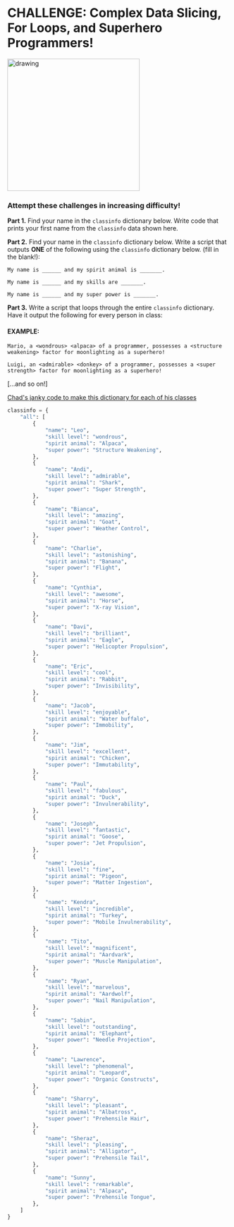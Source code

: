 # CHALLENGE: Complex Data Slicing, For Loops, and Superhero Programmers!

<img src="https://simpleprogrammer.com/wp-content/uploads/2019/04/programmer-hero.png" alt="drawing" width="300"/>

### Attempt these challenges in increasing difficulty!

**Part 1.** Find your name in the `classinfo` dictionary below. Write code that prints your first name from the `classinfo` data shown here.

**Part 2.** Find your name in the `classinfo` dictionary below.  Write a script that outputs **ONE** of the following using the `classinfo` dictionary below. (fill in the blank!):

	My name is ______ and my spirit animal is _______.

	My name is ______ and my skills are _______.

	My name is ______ and my super power is _______.


**Part 3.** Write a script that loops through the entire `classinfo` dictionary. Have it output the following for every person in class:

#### EXAMPLE:
	

    Mario, a <wondrous> <alpaca> of a programmer, possesses a <structure weakening> factor for moonlighting as a superhero!
    
    Luigi, an <admirable> <donkey> of a programmer, possesses a <super strength> factor for moonlighting as a superhero!

[...and so on!]

[Chad's janky code to make this dictionary for each of his classes](https://github.com/csfeeser/Python/blob/master/solutions/classinfomaker.py)

```python
classinfo = {
    "all": [
        {
            "name": "Leo",
            "skill level": "wondrous",
            "spirit animal": "Alpaca",
            "super power": "Structure Weakening",
        },
        {
            "name": "Andi",
            "skill level": "admirable",
            "spirit animal": "Shark",
            "super power": "Super Strength",
        },
        {
            "name": "Bianca",
            "skill level": "amazing",
            "spirit animal": "Goat",
            "super power": "Weather Control",
        },
        {
            "name": "Charlie",
            "skill level": "astonishing",
            "spirit animal": "Banana",
            "super power": "Flight",
        },
        {
            "name": "Cynthia",
            "skill level": "awesome",
            "spirit animal": "Horse",
            "super power": "X-ray Vision",
        },
        {
            "name": "Davi",
            "skill level": "brilliant",
            "spirit animal": "Eagle",
            "super power": "Helicopter Propulsion",
        },
        {
            "name": "Eric",
            "skill level": "cool",
            "spirit animal": "Rabbit",
            "super power": "Invisibility",
        },
        {
            "name": "Jacob",
            "skill level": "enjoyable",
            "spirit animal": "Water buffalo",
            "super power": "Immobility",
        },
        {
            "name": "Jim",
            "skill level": "excellent",
            "spirit animal": "Chicken",
            "super power": "Immutability",
        },
        {
            "name": "Paul",
            "skill level": "fabulous",
            "spirit animal": "Duck",
            "super power": "Invulnerability",
        },
        {
            "name": "Joseph",
            "skill level": "fantastic",
            "spirit animal": "Goose",
            "super power": "Jet Propulsion",
        },
        {
            "name": "Josia",
            "skill level": "fine",
            "spirit animal": "Pigeon",
            "super power": "Matter Ingestion",
        },
        {
            "name": "Kendra",
            "skill level": "incredible",
            "spirit animal": "Turkey",
            "super power": "Mobile Invulnerability",
        },
        {
            "name": "Tito",
            "skill level": "magnificent",
            "spirit animal": "Aardvark",
            "super power": "Muscle Manipulation",
        },
        {
            "name": "Ryan",
            "skill level": "marvelous",
            "spirit animal": "Aardwolf",
            "super power": "Nail Manipulation",
        },
        {
            "name": "Sabin",
            "skill level": "outstanding",
            "spirit animal": "Elephant",
            "super power": "Needle Projection",
        },
        {
            "name": "Lawrence",
            "skill level": "phenomenal",
            "spirit animal": "Leopard",
            "super power": "Organic Constructs",
        },
        {
            "name": "Sharry",
            "skill level": "pleasant",
            "spirit animal": "Albatross",
            "super power": "Prehensile Hair",
        },
        {
            "name": "Sheraz",
            "skill level": "pleasing",
            "spirit animal": "Alligator",
            "super power": "Prehensile Tail",
        },
        {
            "name": "Sunny",
            "skill level": "remarkable",
            "spirit animal": "Alpaca",
            "super power": "Prehensile Tongue",
        },
    ]
}
```
